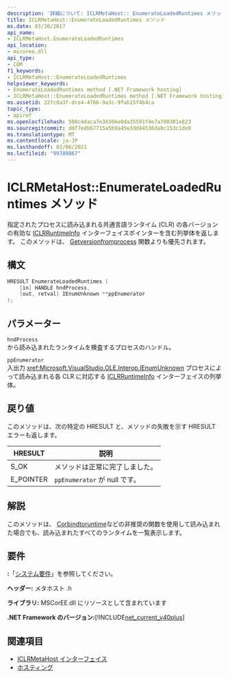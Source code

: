 ```yaml
---
description: '詳細について: ICLRMetaHost:: EnumerateLoadedRuntimes メソッド'
title: ICLRMetaHost::EnumerateLoadedRuntimes メソッド
ms.date: 03/30/2017
api_name:
- ICLRMetaHost.EnumerateLoadedRuntimes
api_location:
- mscoree.dll
api_type:
- COM
f1_keywords:
- ICLRMetaHost::EnumerateLoadedRuntimes
helpviewer_keywords:
- EnumerateLoadedRuntimes method [.NET Framework hosting]
- ICLRMetaHost::EnumerateLoadedRuntimes method [.NET Framework hosting]
ms.assetid: 22fc0a3f-dce4-4766-9a3c-9fab15f4b4ca
topic_type:
- apiref
ms.openlocfilehash: 508c4daca7e34366e0da35591f4e7a780301e823
ms.sourcegitcommit: ddf7edb67715a5b9a45e3dd44536dabc153c1de0
ms.translationtype: MT
ms.contentlocale: ja-JP
ms.lasthandoff: 02/06/2021
ms.locfileid: "99789867"
---
```

# <a name="iclrmetahostenumerateloadedruntimes-method"></a>ICLRMetaHost::EnumerateLoadedRuntimes メソッド

指定されたプロセスに読み込まれる共通言語ランタイム (CLR) の各バージョンの有効な [ICLRRuntimeInfo](iclrruntimeinfo-interface.md) インターフェイスポインターを含む列挙体を返します。 このメソッドは、 [Getversionfromprocess](getversionfromprocess-function.md) 関数よりも優先されます。  
  
## <a name="syntax"></a>構文  
  
```cpp  
HRESULT EnumerateLoadedRuntimes (  
    [in] HANDLE hndProcess,  
    [out, retval] IEnumUnknown **ppEnumerator  
);  
```  
  
## <a name="parameters"></a>パラメーター  

 `hndProcess`  
 から読み込まれたランタイムを検査するプロセスのハンドル。  
  
 `ppEnumerator`  
 入出力 <xref:Microsoft.VisualStudio.OLE.Interop.IEnumUnknown> プロセスによって読み込まれる各 CLR に対応する [ICLRRuntimeInfo](iclrruntimeinfo-interface.md) インターフェイスの列挙体。  
  
## <a name="return-value"></a>戻り値  

 このメソッドは、次の特定の HRESULT と、メソッドの失敗を示す HRESULT エラーも返します。  
  
|HRESULT|説明|  
|-------------|-----------------|  
|S_OK|メソッドは正常に完了しました。|  
|E_POINTER|`ppEnumerator` が null です。|  
  
## <a name="remarks"></a>解説  

 このメソッドは、 [Corbindtoruntime](corbindtoruntime-function.md)などの非推奨の関数を使用して読み込まれた場合でも、読み込まれたすべてのランタイムを一覧表示します。  
  
## <a name="requirements"></a>要件  

 **:**「[システム要件](../../get-started/system-requirements.md)」を参照してください。  
  
 **ヘッダー:** メタホスト .h  
  
 **ライブラリ:** MSCorEE.dll にリソースとして含まれています  
  
 **.NET Framework のバージョン:**[!INCLUDE[net_current_v40plus](../../../../includes/net-current-v40plus-md.md)]  
  
## <a name="see-also"></a>関連項目

- [ICLRMetaHost インターフェイス](iclrmetahost-interface.md)
- [ホスティング](index.md)
